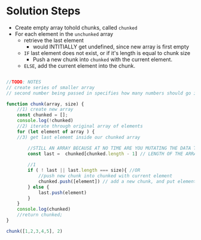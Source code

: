 # Solution Steps

* Create empty array tohold chunks, called `chunked`
* For each element in the `unchunked` array
  * retrieve the last element
    * would INTITIALLY get undefined, since new array is first empty
  * `IF` last element does not exist, or if it's length is equal to chunk size
    * Push a new chunk into `chunked` with the current element.
  * `ELSE`, add the current element into the chunk.

```js

//TODO: NOTES
// create series of smaller array
// second number being passed in specifies how many numbers should go into each array

function chunk(array, size) {
    //1) create new array
    const chunked = [];
    console.log(!chunked)
    //2) iterate through original array of elements
    for (let element of array ) {
    //3) get last elememt inside our chunked array

        //STILL AN ARRAY BECAUSE AT NO TIME ARE YOU MUTATING THE DATA TYPE
        const last =  chunked[chunked.length - 1] // LENGTH OF THE ARRAY - 1 =  you end up on the right side
        
        //1
        if ( ! last || last.length === size){ //OR
            //push new chunk into chunked with current element
            chunked.push([element]) // add a new chunk, and put element inside, 2 things in one step
        } else {
            last.push(element)
        }
    }
    console.log(chunked)
    //return chunked;
}

chunk([1,2,3,4,5], 2)
```